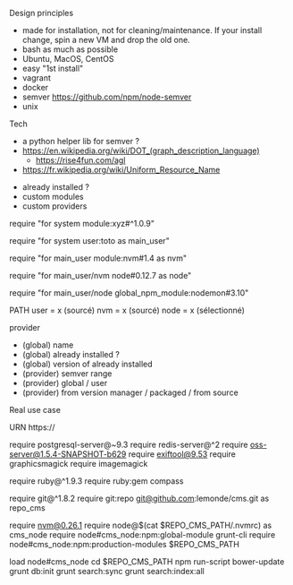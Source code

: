 
Design principles
* made for installation, not for cleaning/maintenance. If your install change, spin a new VM and drop the old one.
* bash as much as possible
* Ubuntu, MacOS, CentOS
* easy "1st install"
* vagrant
* docker
* semver https://github.com/npm/node-semver
* unix

Tech
* a python helper lib for semver ?
* https://en.wikipedia.org/wiki/DOT_(graph_description_language)
  * https://rise4fun.com/agl
* https://fr.wikipedia.org/wiki/Uniform_Resource_Name

- already installed ?
- custom modules
- custom providers



require "for system module:xyz#^1.0.9"

require "for system user:toto as main_user"

require "for main_user module:nvm#1.4 as nvm"

require "for main_user/nvm node#0.12.7 as node"

require "for main_user/node global_npm_module:nodemon#3.10"


PATH
user = x (sourcé)
nvm = x (sourcé)
node = x (sélectionné)


provider
- (global) name
- (global) already installed ?
- (global) version of already installed
- (provider) semver range
- (provider) global / user
- (provider) from version manager / packaged / from source


Real use case

URN
https://

require postgresql-server@~9.3
require redis-server@^2
require oss-server@1.5.4-SNAPSHOT-b629
require exiftool@9.53
require graphicsmagick
require imagemagick

require ruby@^1.9.3
require ruby:gem compass

require git@^1.8.2
require git:repo git@github.com:lemonde/cms.git as repo_cms

require nvm@0.26.1
require node@$(cat $REPO_CMS_PATH/.nvmrc) as cms_node
require node#cms_node:npm:global-module grunt-cli
require node#cms_node:npm:production-modules $REPO_CMS_PATH

load node#cms_node
cd $REPO_CMS_PATH
npm run-script bower-update
grunt db:init
grunt search:sync
grunt search:index:all

